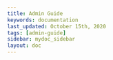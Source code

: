 ```yaml
---
title: Admin Guide
keywords: documentation
last_updated: October 15th, 2020
tags: [admin-guide]
sidebar: mydoc_sidebar
layout: doc
---
```


<script>
window.location.replace("https://docs.askdata.com/docs/video-and-demos")
</script>
